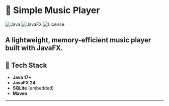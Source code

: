 # 🎵 Simple Music Player

![Java](https://img.shields.io/badge/Java-17+-blue) ![JavaFX](https://img.shields.io/badge/JavaFX-25-brightgreen) ![License](https://img.shields.io/badge/License-MIT-yellow)

A lightweight, memory-efficient music player built with **JavaFX**.
---

## 🔧 Tech Stack

* **Java 17+**
* **JavaFX 24**
* **SQLite** (embedded)
* **Maven**

---

